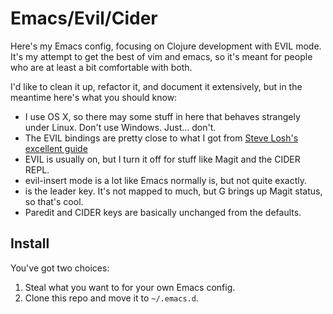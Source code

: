 # Emacs/Evil/Cider

Here's my Emacs config, focusing on Clojure development with EVIL mode. It's my attempt to get the best of vim and emacs, so it's meant for people who are at least a bit comfortable with both.

I'd like to clean it up, refactor it, and document it extensively, but in the meantime here's what you should know:

* I use OS X, so there may some stuff in here that behaves strangely under Linux. Don't use Windows. Just... don't.
* The EVIL bindings are pretty close to what I got from [Steve Losh's excellent guide](http://stevelosh.com/blog/2010/09/coming-home-to-vim/)
* EVIL is usually on, but I turn it off for stuff like Magit and the CIDER REPL.
* evil-insert mode is a lot like Emacs normally is, but not quite exactly.
* <SPACE> is the leader key. It's not mapped to much, but <leader>G brings up Magit status, so that's cool.
* Paredit and CIDER keys are basically unchanged from the defaults.

## Install

You've got two choices:

1. Steal what you want to for your own Emacs config.
2. Clone this repo and move it to `~/.emacs.d`. 
